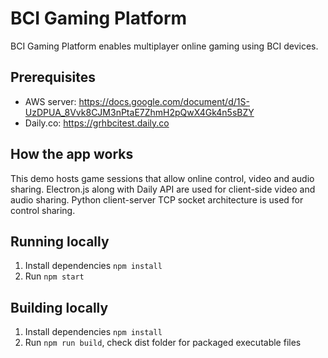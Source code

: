 # BCI Gaming Platform

BCI Gaming Platform enables multiplayer online gaming using BCI devices. 

## Prerequisites

- AWS server: https://docs.google.com/document/d/1S-UzDPUA_8Vvk8CJM3nPtaE7ZhmH2pQwX4Gk4n5sBZY
- Daily.co: https://grhbcitest.daily.co

## How the app works

This demo hosts game sessions that allow online control, video and audio sharing. Electron.js along with Daily API are used for client-side video and audio sharing. Python client-server TCP socket architecture is used for control sharing. 

## Running locally

1. Install dependencies `npm install`
2. Run `npm start`

## Building locally
1. Install dependencies `npm install`
2. Run `npm run build`, check dist folder for packaged executable files

